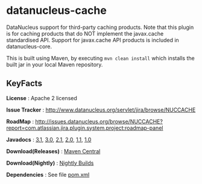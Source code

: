 datanucleus-cache
=================

DataNucleus support for third-party caching products.
Note that this plugin is for caching products that do NOT implement the javax.cache standardised API.
Support for javax.cache API products is included in datanucleus-core.

This is built using Maven, by executing `mvn clean install` which installs the built jar in your local Maven
repository.


KeyFacts
--------
__License__ : Apache 2 licensed

__Issue Tracker__ : http://www.datanucleus.org/servlet/jira/browse/NUCCACHE

__RoadMap__ : http://issues.datanucleus.org/browse/NUCCACHE?report=com.atlassian.jira.plugin.system.project:roadmap-panel

__Javadocs__ : [3.1](http://www.datanucleus.org/javadocs/cache/3.1/), [3.0](http://www.datanucleus.org/javadocs/cache/3.0/), [2.1](http://www.datanucleus.org/javadocs/cache/2.1/), [2.0](http://www.datanucleus.org/javadocs/cache/2.0/), [1.1](http://www.datanucleus.org/javadocs/cache/1.1/), [1.0](http://www.datanucleus.org/javadocs/cache/1.0/)

__Download(Releases)__ : [Maven Central](http://central.maven.org/maven2/org/datanucleus/datanucleus-cache)

__Download(Nightly)__ : [Nightly Builds](http://www.datanucleus.org/downloads/maven2-nightly/org/datanucleus/datanucleus-cache)

__Dependencies__ : See file [pom.xml](pom.xml)
